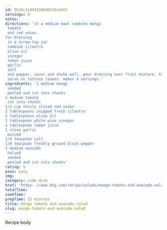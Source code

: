 ```yaml
---
id: 5b19c11493310600149cda52
servings: 4
notes:
directions: 'in a medium bowl combine mango
 tomato
 and red onion.
for dressing
 in a screw-top jar
 combine cilantro
 olive oil
 vinegar
 lemon juice
 garlic
 salt
 and pepper. cover and shake well. pour dressing over fruit mixture. toss gently to coat. cover and chill up to 4 hours. stir in avocado just before serving. if desired
 serve on lettuce leaves. makes 4 servings.'
ingredients: '1 medium mango
 seeded
 peeled and cut into chunks
1 medium tomato
 cut into chunks
1/3 cup thinly sliced red onion
2 tablespoons snipped fresh cilantro
2 tablespoons olive oil
1 tablespoon white wine vinegar
1 tablespoon lemon juice
1 clove garlic
 minced
1/4 teaspoon salt
1/8 teaspoon freshly ground black pepper
1 medium avocado
 halved
 seeded
 peeled and cut into chunks'
rating: 5
ease: easy
img:
category: side dish
href: 'https: //www.bhg.com/recipe/salads/mango-tomato-and-avocado-salad/'
totalTime:
cookTime:
prepTime: 15 minutes
title: mango tomato and avocado salad
slug: mango-tomato-and-avocado-salad
---
```

Recipe body